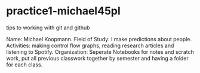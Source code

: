 # practice1-michael45pl
tips to working with git and github


Name: Michael Koopmann.
Field of Study: I make predictions about people.
Activities: making control flow graphs, reading research articles and listening to Spotify.
Organization: Seperate Notebooks for notes and scratch work, put all previous classwork together by semester and having a folder for each class.
